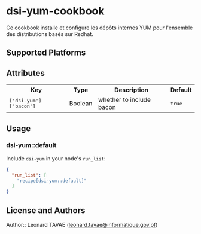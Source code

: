 # dsi-yum-cookbook

Ce cookbook installe et configure les dépôts internes YUM pour
l'ensemble des distributions basés sur Redhat.

## Supported Platforms


## Attributes

<table>
  <tr>
    <th>Key</th>
    <th>Type</th>
    <th>Description</th>
    <th>Default</th>
  </tr>
  <tr>
    <td><tt>['dsi-yum']['bacon']</tt></td>
    <td>Boolean</td>
    <td>whether to include bacon</td>
    <td><tt>true</tt></td>
  </tr>
</table>

## Usage

### dsi-yum::default

Include `dsi-yum` in your node's `run_list`:

```json
{
  "run_list": [
    "recipe[dsi-yum::default]"
  ]
}
```

## License and Authors

Author:: Leonard TAVAE (<leonard.tavae@informatique.gov.pf>)
